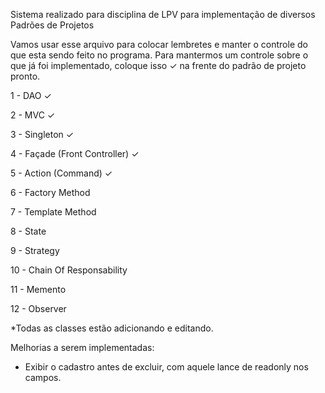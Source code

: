 Sistema realizado para disciplina de LPV para implementação de diversos Padrões de Projetos 

Vamos usar esse arquivo para colocar lembretes e manter o controle do que esta sendo feito no programa.
Para mantermos um controle sobre o que já foi implementado, coloque isso ✓ na frente do padrão de projeto pronto.

1 - DAO ✓

2 - MVC ✓

3 - Singleton ✓

4 - Façade (Front Controller) ✓

5 - Action (Command) ✓

6 - Factory Method

7 - Template Method

8 - State

9 - Strategy

10 - Chain Of Responsability

11 - Memento

12 - Observer

*Todas as classes estão adicionando e editando.

Melhorias a serem implementadas: 
* Exibir o cadastro antes de excluir, com aquele lance de readonly nos campos.
